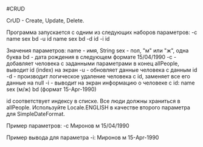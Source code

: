 #CRUD

CrUD - Create, Update, Delete.

Программа запускается с одним из следующих наборов параметров:
-c name sex bd
-u id name sex bd
-d id
-i id

Значения параметров:
name - имя, String
sex - пол, "м" или "ж", одна буква
bd - дата рождения в следующем формате 15/04/1990
-c - добавляет человека с заданными параметрами в конец allPeople, выводит id (index) на экран
-u - обновляет данные человека с данным id
-d - производит логическое удаление человека с id, заменяет все его данные на null
-i - выводит на экран информацию о человеке с id: name sex (м/ж) bd (формат 15-Apr-1990)

id соответствует индексу в списке.
Все люди должны храниться в allPeople.
Используйте Locale.ENGLISH в качестве второго параметра для SimpleDateFormat.

Пример параметров:
-c Миронов м 15/04/1990

Пример вывода для параметра -і:
Миронов м 15-Apr-1990
